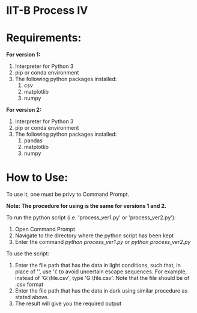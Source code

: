 # IIT-B Process IV

# Requirements:

**For version 1:**

1. Interpreter for Python 3
2. pip or conda environment
3. The following python packages installed:
    1. csv
    2. matplotlib
    3. numpy

**For version 2:**

1. Interpreter for Python 3
2. pip or conda environment
3. The following python packages installed:
    1. pandas
    2. matplotlib
    3. numpy

# How to Use:

To use it, one must be privy to Command Prompt.

**Note: The procedure for using is the same for versions 1 and 2.**

To run the python script (i.e. 'process_ver1.py' or 'process_ver2.py'):
1. Open Command Prompt
2. Navigate to the directory where the python script has been kept
3. Enter the command *python process_ver1.py* or *python process_ver2.py*

To use the script:
1. Enter the file path that has the data in light conditions, such that, in place of '\', use '\\' to avoid uncertain escape sequences. For example, instead of 'G:\file.csv', type 'G:\\file.csv'. Note that the file should be of .csv format
2. Enter the file path that has the data in dark using similar procedure as stated above.
3. The result will give you the required output